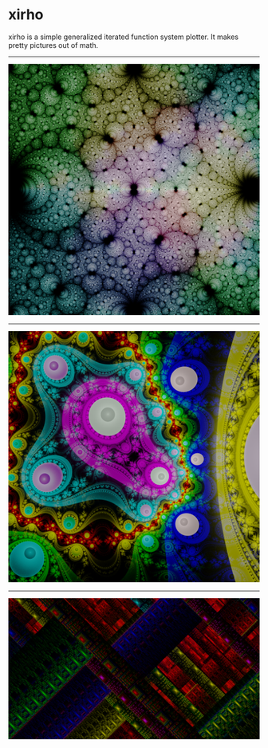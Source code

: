 # xirho

xirho is a simple generalized iterated function system plotter. It makes pretty pictures out of math.

---

![Spherical gasket](img/spherical.png)

---

![Grand Julian](img/grandjulian.png)

---

![Disc Julian](img/discjulian.png)
